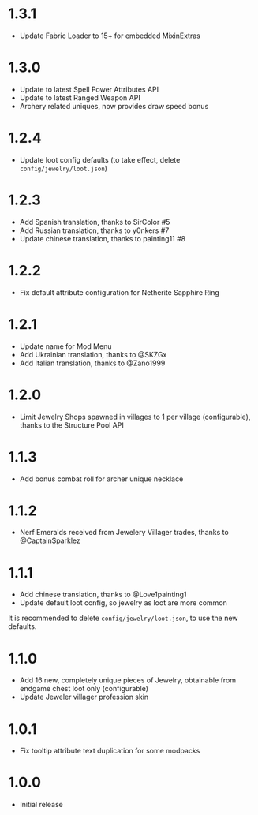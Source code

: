 # 1.3.1

- Update Fabric Loader to 15+ for embedded MixinExtras

# 1.3.0

- Update to latest Spell Power Attributes API
- Update to latest Ranged Weapon API
- Archery related uniques, now provides draw speed bonus

# 1.2.4

- Update loot config defaults (to take effect, delete `config/jewelry/loot.json`)

# 1.2.3

- Add Spanish translation, thanks to SirColor #5
- Add Russian translation, thanks to y0nkers #7
- Update chinese translation, thanks to painting11 #8

# 1.2.2

- Fix default attribute configuration for Netherite Sapphire Ring 

# 1.2.1

- Update name for Mod Menu
- Add Ukrainian translation, thanks to @SKZGx
- Add Italian translation, thanks to @Zano1999

# 1.2.0

- Limit Jewelry Shops spawned in villages to 1 per village (configurable), thanks to the Structure Pool API

# 1.1.3

- Add bonus combat roll for archer unique necklace

# 1.1.2

- Nerf Emeralds received from Jewelery Villager trades, thanks to @CaptainSparklez

# 1.1.1

- Add chinese translation, thanks to @Love1painting1
- Update default loot config, so jewelry as loot are more common

It is recommended to delete `config/jewelry/loot.json`, to use the new defaults.

# 1.1.0

- Add 16 new, completely unique pieces of Jewelry, obtainable from endgame chest loot only (configurable)
- Update Jeweler villager profession skin

# 1.0.1

- Fix tooltip attribute text duplication for some modpacks

# 1.0.0

- Initial release

#